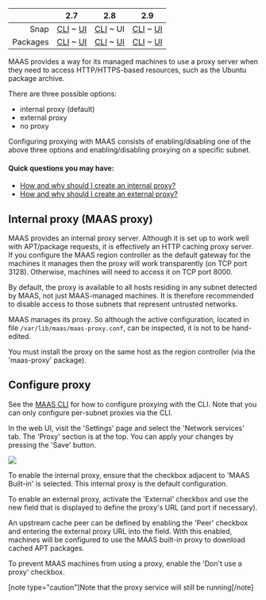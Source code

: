 <!-- deb-2-7-cli
||2.7|2.8|2.9|
|-----:|:-----:|:-----:|:-----:|
|Snap|[CLI](/t/proxy-snap-2-7-cli/3030) ~ [UI](/t/proxy-snap-2-7-ui/3031)|[CLI](/t/proxy-snap-2-8-cli/3032) ~ [UI](/t/proxy-snap-2-8-ui/3033)|[CLI](/t/proxy-snap-2-9-cli/3034) ~ [UI](/t/proxy-snap-2-9-ui/3035)|
|Packages|CLI ~ [UI](/t/proxy-deb-2-7-ui/3037)|[CLI](/t/proxy-deb-2-8-cli/3038) ~ [UI](/t/proxy-deb-2-8-ui/3039)|[CLI](/t/proxy-deb-2-9-cli/3040) ~ [UI](/t/proxy-deb-2-9-ui/3041)|
 deb-2-7-cli -->

<!-- deb-2-7-ui
||2.7|2.8|2.9|
|-----:|:-----:|:-----:|:-----:|
|Snap|[CLI](/t/proxy-snap-2-7-cli/3030) ~ [UI](/t/proxy-snap-2-7-ui/3031)|[CLI](/t/proxy-snap-2-8-cli/3032) ~ [UI](/t/proxy-snap-2-8-ui/3033)|[CLI](/t/proxy-snap-2-9-cli/3034) ~ [UI](/t/proxy-snap-2-9-ui/3035)|
|Packages|[CLI](/t/proxy-deb-2-7-cli/3036) ~ UI|[CLI](/t/proxy-deb-2-8-cli/3038) ~ [UI](/t/proxy-deb-2-8-ui/3039)|[CLI](/t/proxy-deb-2-9-cli/3040) ~ [UI](/t/proxy-deb-2-9-ui/3041)|
 deb-2-7-ui -->

<!-- deb-2-8-cli
||2.7|2.8|2.9|
|-----:|:-----:|:-----:|:-----:|
|Snap|[CLI](/t/proxy-snap-2-7-cli/3030) ~ [UI](/t/proxy-snap-2-7-ui/3031)|[CLI](/t/proxy-snap-2-8-cli/3032) ~ [UI](/t/proxy-snap-2-8-ui/3033)|[CLI](/t/proxy-snap-2-9-cli/3034) ~ [UI](/t/proxy-snap-2-9-ui/3035)|
|Packages|[CLI](/t/proxy-deb-2-7-cli/3036) ~ [UI](/t/proxy-deb-2-7-ui/3037)|CLI ~ [UI](/t/proxy-deb-2-8-ui/3039)|[CLI](/t/proxy-deb-2-9-cli/3040) ~ [UI](/t/proxy-deb-2-9-ui/3041)|
 deb-2-8-cli -->

<!-- deb-2-8-ui
||2.7|2.8|2.9|
|-----:|:-----:|:-----:|:-----:|
|Snap|[CLI](/t/proxy-snap-2-7-cli/3030) ~ [UI](/t/proxy-snap-2-7-ui/3031)|[CLI](/t/proxy-snap-2-8-cli/3032) ~ [UI](/t/proxy-snap-2-8-ui/3033)|[CLI](/t/proxy-snap-2-9-cli/3034) ~ [UI](/t/proxy-snap-2-9-ui/3035)|
|Packages|[CLI](/t/proxy-deb-2-7-cli/3036) ~ [UI](/t/proxy-deb-2-7-ui/3037)|[CLI](/t/proxy-deb-2-8-cli/3038) ~ UI|[CLI](/t/proxy-deb-2-9-cli/3040) ~ [UI](/t/proxy-deb-2-9-ui/3041)|
 deb-2-8-ui -->

<!-- deb-2-9-cli
||2.7|2.8|2.9|
|-----:|:-----:|:-----:|:-----:|
|Snap|[CLI](/t/proxy-snap-2-7-cli/3030) ~ [UI](/t/proxy-snap-2-7-ui/3031)|[CLI](/t/proxy-snap-2-8-cli/3032) ~ [UI](/t/proxy-snap-2-8-ui/3033)|[CLI](/t/proxy-snap-2-9-cli/3034) ~ [UI](/t/proxy-snap-2-9-ui/3035)|
|Packages|[CLI](/t/proxy-deb-2-7-cli/3036) ~ [UI](/t/proxy-deb-2-7-ui/3037)|[CLI](/t/proxy-deb-2-8-cli/3038) ~ [UI](/t/proxy-deb-2-8-ui/3039)|CLI ~ [UI](/t/proxy-deb-2-9-ui/3041)|
 deb-2-9-cli -->

<!-- deb-2-9-ui
||2.7|2.8|2.9|
|-----:|:-----:|:-----:|:-----:|
|Snap|[CLI](/t/proxy-snap-2-7-cli/3030) ~ [UI](/t/proxy-snap-2-7-ui/3031)|[CLI](/t/proxy-snap-2-8-cli/3032) ~ [UI](/t/proxy-snap-2-8-ui/3033)|[CLI](/t/proxy-snap-2-9-cli/3034) ~ [UI](/t/proxy-snap-2-9-ui/3035)|
|Packages|[CLI](/t/proxy-deb-2-7-cli/3036) ~ [UI](/t/proxy-deb-2-7-ui/3037)|[CLI](/t/proxy-deb-2-8-cli/3038) ~ [UI](/t/proxy-deb-2-8-ui/3039)|[CLI](/t/proxy-deb-2-9-cli/3040) ~ UI|
 deb-2-9-ui -->

<!-- snap-2-7-cli
||2.7|2.8|2.9|
|-----:|:-----:|:-----:|:-----:|
|Snap|CLI ~ [UI](/t/proxy-snap-2-7-ui/3031)|[CLI](/t/proxy-snap-2-8-cli/3032) ~ [UI](/t/proxy-snap-2-8-ui/3033)|[CLI](/t/proxy-snap-2-9-cli/3034) ~ [UI](/t/proxy-snap-2-9-ui/3035)|
|Packages|[CLI](/t/proxy-deb-2-7-cli/3036) ~ [UI](/t/proxy-deb-2-7-ui/3037)|[CLI](/t/proxy-deb-2-8-cli/3038) ~ [UI](/t/proxy-deb-2-8-ui/3039)|[CLI](/t/proxy-deb-2-9-cli/3040) ~ [UI](/t/proxy-deb-2-9-ui/3041)|
 snap-2-7-cli -->

<!-- snap-2-7-ui
||2.7|2.8|2.9|
|-----:|:-----:|:-----:|:-----:|
|Snap|[CLI](/t/proxy-snap-2-7-cli/3030) ~ UI|[CLI](/t/proxy-snap-2-8-cli/3032) ~ [UI](/t/proxy-snap-2-8-ui/3033)|[CLI](/t/proxy-snap-2-9-cli/3034) ~ [UI](/t/proxy-snap-2-9-ui/3035)|
|Packages|[CLI](/t/proxy-deb-2-7-cli/3036) ~ [UI](/t/proxy-deb-2-7-ui/3037)|[CLI](/t/proxy-deb-2-8-cli/3038) ~ [UI](/t/proxy-deb-2-8-ui/3039)|[CLI](/t/proxy-deb-2-9-cli/3040) ~ [UI](/t/proxy-deb-2-9-ui/3041)|
 snap-2-7-ui -->

<!-- snap-2-8-cli
||2.7|2.8|2.9|
|-----:|:-----:|:-----:|:-----:|
|Snap|[CLI](/t/proxy-snap-2-7-cli/3030) ~ [UI](/t/proxy-snap-2-7-ui/3031)|CLI ~ [UI](/t/proxy-snap-2-8-ui/3033)|[CLI](/t/proxy-snap-2-9-cli/3034) ~ [UI](/t/proxy-snap-2-9-ui/3035)|
|Packages|[CLI](/t/proxy-deb-2-7-cli/3036) ~ [UI](/t/proxy-deb-2-7-ui/3037)|[CLI](/t/proxy-deb-2-8-cli/3038) ~ [UI](/t/proxy-deb-2-8-ui/3039)|[CLI](/t/proxy-deb-2-9-cli/3040) ~ [UI](/t/proxy-deb-2-9-ui/3041)|
 snap-2-8-cli -->

||2.7|2.8|2.9|
|-----:|:-----:|:-----:|:-----:|
|Snap|[CLI](/t/proxy-snap-2-7-cli/3030) ~ [UI](/t/proxy-snap-2-7-ui/3031)|[CLI](/t/proxy-snap-2-8-cli/3032) ~ UI|[CLI](/t/proxy-snap-2-9-cli/3034) ~ [UI](/t/proxy-snap-2-9-ui/3035)|
|Packages|[CLI](/t/proxy-deb-2-7-cli/3036) ~ [UI](/t/proxy-deb-2-7-ui/3037)|[CLI](/t/proxy-deb-2-8-cli/3038) ~ [UI](/t/proxy-deb-2-8-ui/3039)|[CLI](/t/proxy-deb-2-9-cli/3040) ~ [UI](/t/proxy-deb-2-9-ui/3041)|

<!-- snap-2-9-cli
||2.7|2.8|2.9|
|-----:|:-----:|:-----:|:-----:|
|Snap|[CLI](/t/proxy-snap-2-7-cli/3030) ~ [UI](/t/proxy-snap-2-7-ui/3031)|[CLI](/t/proxy-snap-2-8-cli/3032) ~ [UI](/t/proxy-snap-2-8-ui/3033)|CLI ~ [UI](/t/proxy-snap-2-9-ui/3035)|
|Packages|[CLI](/t/proxy-deb-2-7-cli/3036) ~ [UI](/t/proxy-deb-2-7-ui/3037)|[CLI](/t/proxy-deb-2-8-cli/3038) ~ [UI](/t/proxy-deb-2-8-ui/3039)|[CLI](/t/proxy-deb-2-9-cli/3040) ~ [UI](/t/proxy-deb-2-9-ui/3041)|
 snap-2-9-cli -->

<!-- snap-2-9-ui
||2.7|2.8|2.9|
|-----:|:-----:|:-----:|:-----:|
|Snap|[CLI](/t/proxy-snap-2-7-cli/3030) ~ [UI](/t/proxy-snap-2-7-ui/3031)|[CLI](/t/proxy-snap-2-8-cli/3032) ~ [UI](/t/proxy-snap-2-8-ui/3033)|[CLI](/t/proxy-snap-2-9-cli/3034) ~ UI|
|Packages|[CLI](/t/proxy-deb-2-7-cli/3036) ~ [UI](/t/proxy-deb-2-7-ui/3037)|[CLI](/t/proxy-deb-2-8-cli/3038) ~ [UI](/t/proxy-deb-2-8-ui/3039)|[CLI](/t/proxy-deb-2-9-cli/3040) ~ [UI](/t/proxy-deb-2-9-ui/3041)|
 snap-2-9-ui -->

MAAS provides a way for its managed machines to use a proxy server when they need to access HTTP/HTTPS-based resources, such as the Ubuntu package archive.

There are three possible options:

-   internal proxy (default)
-   external proxy
-   no proxy

Configuring proxying with MAAS consists of enabling/disabling one of the above three options and enabling/disabling proxying on a specific subnet.

#### Quick questions you may have:

* [How and why should I create an internal proxy?](/t/proxy/763#heading--internal-proxy-maas-proxy)
* [How and why should I create an external proxy?](/t/proxy/763#heading--configure-proxy)

<h2 id="heading--internal-proxy-maas-proxy">Internal proxy (MAAS proxy)</h2>

MAAS provides an internal proxy server. Although it is set up to work well with APT/package requests, it is effectively an HTTP caching proxy server. If you configure the MAAS region controller as the default gateway for the machines it manages then the proxy will work transparently (on TCP port 3128). Otherwise, machines will need to access it on TCP port 8000.

By default, the proxy is available to all hosts residing in any subnet detected by MAAS, not just MAAS-managed machines. It is therefore recommended to disable access to those subnets that represent untrusted networks.

MAAS manages its proxy. So although the active configuration, located in file `/var/lib/maas/maas-proxy.conf`, can be inspected, it is not to be hand-edited.

You must install the proxy on the same host as the region controller (via the 'maas-proxy' package).

<h2 id="heading--configure-proxy">Configure proxy</h2>

See the [MAAS CLI](/t/common-cli-tasks/794#heading--configure-proxying) for how to configure proxying with the CLI. Note that you can only configure per-subnet proxies via the CLI.

In the web UI, visit the 'Settings' page and select the 'Network services' tab. The 'Proxy' section is at the top. You can apply your changes by pressing the 'Save' button.

<a href="https://assets.ubuntu.com/v1/55800a33-installconfig-network-proxy__2.4_configure-proxy.png" target = "_blank"><img src="https://assets.ubuntu.com/v1/55800a33-installconfig-network-proxy__2.4_configure-proxy.png"></a>

To enable the internal proxy, ensure that the checkbox adjacent to 'MAAS Built-in' is selected. This internal proxy is the default configuration.

To enable an external proxy, activate the 'External' checkbox and use the new field that is displayed to define the proxy's URL (and port if necessary).

An upstream cache peer can be defined by enabling the 'Peer' checkbox and entering the external proxy URL into the field. With this enabled, machines will be configured to use the MAAS built-in proxy to download cached APT packages.

To prevent MAAS machines from using a proxy, enable the 'Don't use a proxy' checkbox.

[note type="caution"]Note that the proxy service will still be running[/note]

<!-- LINKS -->